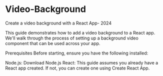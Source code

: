 # Video-Background
Create a video background with a React App- 2024


This guide demonstrates how to add a video background to a React app. We'll walk through the process of setting up a background video component that can be used across your app.

Prerequisites
Before starting, ensure you have the following installed:

Node.js: Download Node.js
React: This guide assumes you already have a React app created. If not, you can create one using Create React App.
